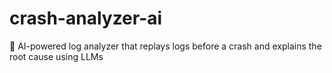 # crash-analyzer-ai
🧠 AI-powered log analyzer that replays logs before a crash and explains the root cause using LLMs
